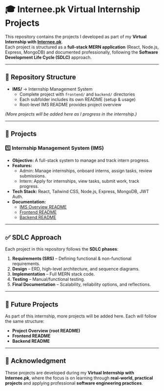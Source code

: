 # 🎓 Internee.pk Virtual Internship Projects

This repository contains the projects I developed as part of my **Virtual Internship with [Internee.pk](https://internee.pk/)**.  
Each project is structured as a **full-stack MERN application** (React, Node.js, Express, MongoDB) and documented professionally, following the **Software Development Life Cycle (SDLC)** approach.

---

## 📂 Repository Structure
- **IMS/** → Internship Management System  
  - Complete project with `frontend/` and `backend/` directories  
  - Each subfolder includes its own README (setup & usage)  
  - Root-level IMS README provides project overview  

*(More projects will be added here as I progress in the internship.)*  

---

## 🚀 Projects

### 1️⃣ Internship Management System (IMS)
- **Objective:** A full-stack system to manage and track intern progress.  
- **Features:**  
  - Admin: Manage internships, onboard interns, assign tasks, review submissions.  
  - Intern: Apply for internships, view tasks, submit work, track progress.  
- **Tech Stack:** React, Tailwind CSS, Node.js, Express, MongoDB, JWT Auth.  
- **Documentation:**  
  - [IMS Overview README](./IMS/README.md)  
  - [Frontend README](./IMS/frontend/README.md)  
  - [Backend README](./IMS/backend/README.md)  

---

## ✅ SDLC Approach
Each project in this repository follows the **SDLC phases**:
1. **Requirements (SRS)** – Defining functional & non-functional requirements.  
2. **Design** – ERD, high-level architecture, and sequence diagrams.  
3. **Implementation** – Full MERN stack code.  
4. **Testing** – Manual/functional testing.  
5. **Final Documentation** – Scalability, reliability options, and reflections.  

---

## 📌 Future Projects
As part of this internship, more projects will be added here. Each will follow the same structure:
- **Project Overview (root README)**  
- **Frontend README**  
- **Backend README**  

---

## 🙏 Acknowledgment
These projects are developed during my **Virtual Internship with Internee.pk**, where the focus is on learning through **real-world, practical projects** and applying professional **software engineering practices**.  

